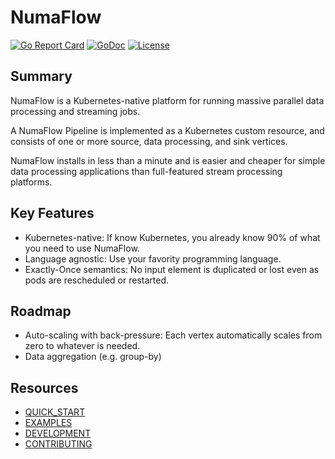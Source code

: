 # NumaFlow

[![Go Report Card](https://goreportcard.com/badge/github.com/numaproj/numaflow)](https://goreportcard.com/report/github.com/numaproj/numaflow)
[![GoDoc](https://godoc.org/github.com/numaproj/numaflow?status.svg)](https://godoc.org/github.com/numaproj/numaflow/pkg/apis)
[![License](https://img.shields.io/badge/License-Apache%202.0-blue.svg)](LICENSE)

## Summary

NumaFlow is a Kubernetes-native platform for running massive parallel data processing and streaming jobs.

A NumaFlow Pipeline is implemented as a Kubernetes custom resource, and consists of one or more source, data processing, and sink vertices.

NumaFlow installs in less than a minute and is easier and cheaper for simple data processing applications than full-featured stream processing platforms.

## Key Features

* Kubernetes-native: If know Kubernetes, you already know 90% of what you need to use NumaFlow.
* Language agnostic: Use your favority programming language.
* Exactly-Once semantics: No input element is duplicated or lost even as pods are rescheduled or restarted.

## Roadmap

* Auto-scaling with back-pressure: Each vertex automatically scales from zero to whatever is needed.
* Data aggregation (e.g. group-by)

## Resources
- [QUICK_START](docs/QUICK_START.md)
- [EXAMPLES](examples)
- [DEVELOPMENT](docs/DEVELOPMENT.md)
- [CONTRIBUTING](https://github.com/numaproj/numaproj/blob/main/CONTRIBUTING.md)
